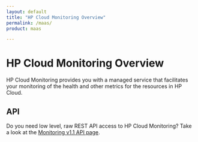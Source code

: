 ```yaml
---
layout: default
title: "HP Cloud Monitoring Overview"
permalink: /maas/
product: maas

---
```

# HP Cloud Monitoring Overview

HP Cloud Monitoring provides you with a managed service that facilitates your monitoring of the health and other metrics for the resources in HP Cloud.  

## API
Do you need low level, raw REST API access to HP Cloud Monitoring?  Take a look at the [Monitoring v1.1 API page](/api/v13/monitoring/).

